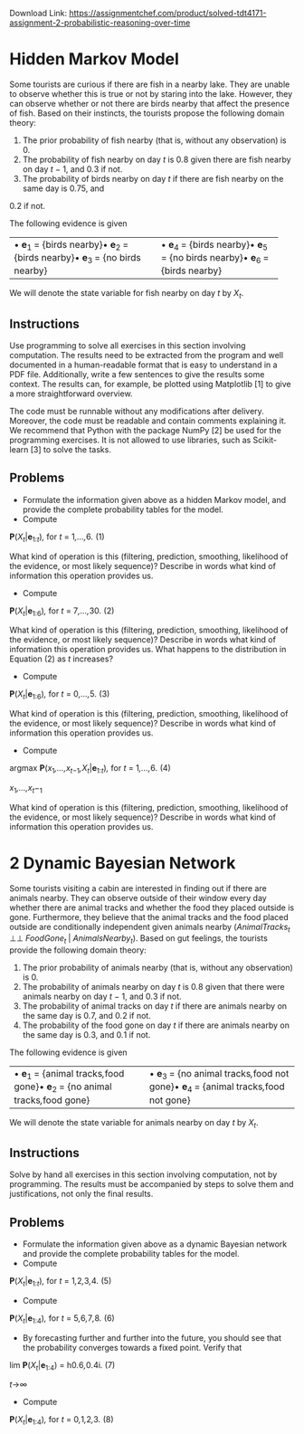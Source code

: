 Download Link: https://assignmentchef.com/product/solved-tdt4171-assignment-2-probabilistic-reasoning-over-time
<br>
<h1>Hidden Markov Model</h1>

Some tourists are curious if there are fish in a nearby lake. They are unable to observe whether this is true or not by staring into the lake. However, they can observe whether or not there are birds nearby that affect the presence of fish. Based on their instincts, the tourists propose the following domain theory:

<ol>

 <li>The prior probability of fish nearby (that is, without any observation) is 0<em>.</em></li>

 <li>The probability of fish nearby on day <em>t </em>is 0<em>.</em>8 given there are fish nearby on day <em>t </em>− 1, and 0<em>.</em>3 if not.</li>

 <li>The probability of birds nearby on day <em>t </em>if there are fish nearby on the same day is 0<em>.</em>75, and</li>

</ol>

0<em>.</em>2 if not.

The following evidence is given

<table width="443">

 <tbody>

  <tr>

   <td width="244">•   <strong>e</strong><sub>1 </sub>= {birds nearby}•   <strong>e</strong><sub>2 </sub>= {birds nearby}•   <strong>e</strong><sub>3 </sub>= {no birds nearby}</td>

   <td width="199">•   <strong>e</strong><sub>4 </sub>= {birds nearby}•   <strong>e</strong><sub>5 </sub>= {no birds nearby}•   <strong>e</strong><sub>6 </sub>= {birds nearby}</td>

  </tr>

 </tbody>

</table>

We will denote the state variable for fish nearby on day <em>t </em>by <em>X<sub>t</sub></em>.

<h2>Instructions</h2>

Use programming to solve all exercises in this section involving computation. The results need to be extracted from the program and well documented in a human-readable format that is easy to understand in a PDF file. Additionally, write a few sentences to give the results some context. The results can, for example, be plotted using Matplotlib [1] to give a more straightforward overview.

The code must be runnable without any modifications after delivery. Moreover, the code must be readable and contain comments explaining it. We recommend that Python with the package NumPy [2] be used for the programming exercises. It is not allowed to use libraries, such as Scikit-learn [3] to solve the tasks.

<h2>Problems</h2>

<ul>

 <li>Formulate the information given above as a hidden Markov model, and provide the complete probability tables for the model.</li>

 <li>Compute</li>

</ul>

<strong>P</strong>(<em>X<sub>t</sub></em>|<strong>e</strong><sub>1:<em>t</em></sub>)<em>, </em>for <em>t </em>= 1<em>,…,</em>6<em>.                                                     </em>(1)

What kind of operation is this (filtering, prediction, smoothing, likelihood of the evidence, or most likely sequence)? Describe in words what kind of information this operation provides us.

<ul>

 <li>Compute</li>

</ul>

<strong>P</strong>(<em>X<sub>t</sub></em>|<strong>e</strong><sub>1:6</sub>)<em>, </em>for <em>t </em>= 7<em>,…,</em>30<em>.                                                    </em>(2)

What kind of operation is this (filtering, prediction, smoothing, likelihood of the evidence, or most likely sequence)? Describe in words what kind of information this operation provides us. What happens to the distribution in Equation (2) as <em>t </em>increases?

<ul>

 <li>Compute</li>

</ul>

<strong>P</strong>(<em>X<sub>t</sub></em>|<strong>e</strong><sub>1:6</sub>)<em>, </em>for <em>t </em>= 0<em>,…,</em>5<em>.                                                     </em>(3)

What kind of operation is this (filtering, prediction, smoothing, likelihood of the evidence, or most likely sequence)? Describe in words what kind of information this operation provides us.

<ul>

 <li>Compute</li>

</ul>

argmax <strong>P</strong>(<em>x</em><sub>1</sub><em>,…,x<sub>t</sub></em><sub>−1</sub><em>,X<sub>t</sub></em>|<strong>e</strong><sub>1:<em>t</em></sub>)<em>, </em>for <em>t </em>= 1<em>,…,</em>6<em>.                                       </em>(4)

<em>x</em><sub>1</sub><em>,…,x<sub>t</sub></em>−<sub>1</sub>

What kind of operation is this (filtering, prediction, smoothing, likelihood of the evidence, or most likely sequence)? Describe in words what kind of information this operation provides us.

<h1>2        Dynamic Bayesian Network</h1>

Some tourists visiting a cabin are interested in finding out if there are animals nearby. They can observe outside of their window every day whether there are animal tracks and whether the food they placed outside is gone. Furthermore, they believe that the animal tracks and the food placed outside are conditionally independent given animals nearby (<em>AnimalTracks<sub>t </sub></em>⊥⊥ <em>FoodGone<sub>t </sub></em>| <em>AnimalsNearby<sub>t</sub></em>). Based on gut feelings, the tourists provide the following domain theory:

<ol>

 <li>The prior probability of animals nearby (that is, without any observation) is 0<em>.</em></li>

 <li>The probability of animals nearby on day <em>t </em>is 0<em>.</em>8 given that there were animals nearby on day <em>t </em>− 1, and 0<em>.</em>3 if not.</li>

 <li>The probability of animal tracks on day <em>t </em>if there are animals nearby on the same day is 0<em>.</em>7, and 0<em>.</em>2 if not.</li>

 <li>The probability of the food gone on day <em>t </em>if there are animals nearby on the same day is 0<em>.</em>3, and 0<em>.</em>1 if not.</li>

</ol>

The following evidence is given

<table width="535">

 <tbody>

  <tr>

   <td width="252">•   <strong>e</strong><sub>1 </sub>= {animal tracks<em>,</em>food gone}•   <strong>e</strong><sub>2 </sub>= {no animal tracks<em>,</em>food gone}</td>

   <td width="283">•   <strong>e</strong><sub>3 </sub>= {no animal tracks<em>,</em>food not gone}•   <strong>e</strong><sub>4 </sub>= {animal tracks<em>,</em>food not gone}</td>

  </tr>

 </tbody>

</table>

We will denote the state variable for animals nearby on day <em>t </em>by <em>X<sub>t</sub></em>.

<h2>Instructions</h2>

Solve by hand all exercises in this section involving computation, not by programming. The results must be accompanied by steps to solve them and justifications, not only the final results.

<h2>Problems</h2>

<ul>

 <li>Formulate the information given above as a dynamic Bayesian network and provide the complete probability tables for the model.</li>

 <li>Compute</li>

</ul>

<strong>P</strong>(<em>X<sub>t</sub></em>|<strong>e</strong><sub>1:<em>t</em></sub>)<em>, </em>for <em>t </em>= 1<em>,</em>2<em>,</em>3<em>,</em>4<em>.                                                    </em>(5)

<ul>

 <li>Compute</li>

</ul>

<strong>P</strong>(<em>X<sub>t</sub></em>|<strong>e</strong><sub>1:4</sub>)<em>, </em>for <em>t </em>= 5<em>,</em>6<em>,</em>7<em>,</em>8<em>.                                                   </em>(6)

<ul>

 <li>By forecasting further and further into the future, you should see that the probability converges towards a fixed point. Verify that</li>

</ul>

lim <strong>P</strong>(<em>X<sub>t</sub></em>|<strong>e</strong><sub>1:4</sub>) = h0<em>.</em>6<em>,</em>0<em>.</em>4i<em>.                                                   </em>(7)

<em>t</em>→∞

<ul>

 <li>Compute</li>

</ul>

<strong>P</strong>(<em>X<sub>t</sub></em>|<strong>e</strong><sub>1:4</sub>)<em>, </em>for <em>t </em>= 0<em>,</em>1<em>,</em>2<em>,</em>3<em>.                                                   </em>(8)
